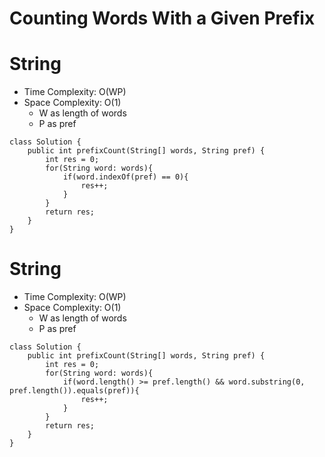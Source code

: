 # Counting Words With a Given Prefix
# String
* Time Complexity: O(WP)
* Space Complexity: O(1)
	* W as length of words
	* P as pref
```
class Solution {
    public int prefixCount(String[] words, String pref) {
        int res = 0;
        for(String word: words){
            if(word.indexOf(pref) == 0){
                res++;
            }
        }
        return res;
    }
}
```
# String
* Time Complexity: O(WP)
* Space Complexity: O(1)
	* W as length of words
	* P as pref
```
class Solution {
    public int prefixCount(String[] words, String pref) {
        int res = 0;
        for(String word: words){
            if(word.length() >= pref.length() && word.substring(0, pref.length()).equals(pref)){
                res++;
            }
        }
        return res;
    }
}
```
